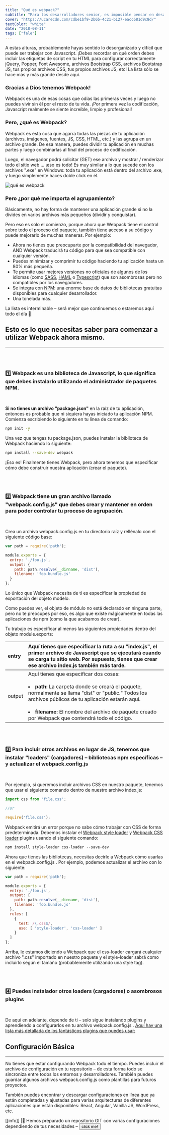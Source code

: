 ```yaml
---
title: "Qué es webpack?"
subtitle: "Para los desarrolladores senior, es imposible pensar en desarrollar una aplicación JS sin Webpack. Gracias a Webpack, desarrollar front-end se siente bien y profesional por primera vez. Así que es hora de aprender lo que es webpack"
cover: "https://ucarecdn.com/cdbe1bf9-2b6b-4c21-b127-eacc681d9c8d/"
textColor: "white" 
date: "2018-08-11"
tags: ["fale"]
---
```


A estas alturas, probablemente hayas sentido lo desorganizado y difícil que puede ser trabajar con Javascript.  ¡Debes recordar en qué orden debes incluir las etiquetas de script en tu HTML para configurar correctamente jQuery, Popper, Font Awesome, archivos Bootstrap CSS, archivos Bootstrap JS, tus propios archivos CSS, tus propios archivos JS, etc!  La lista sólo se hace más y más grande desde aquí.

### Gracias a Dios tenemos Webpack!

Webpack es una de esas cosas que odias las primeras veces y luego no puedes vivir sin él por el resto de tu vida.  ¡Por primera vez la codificación, Javascript realmente se siente increíble, limpio y profesional!

<before-after width="400px"
    before="https://ucarecdn.com/bc337938-55c4-40e2-a370-5d69bf084a3b/" after="https://ucarecdn.com/41afcd74-81dd-4e6e-98ee-fc2642a07e7f/" />

### Pero, ¿qué es Webpack?

Webpack es esta cosa que agarra todas las piezas de tu aplicación (archivos, imágenes, fuentes, JS, CSS, HTML, etc.) y las agrupa en un archivo grande.  De esa manera, puedes dividir tu aplicación en muchas partes y luego combinarlas al final del proceso de codificación.

Luego, el navegador podrá solicitar (GET) ese archivo y mostrar / renderizar todo el sitio web ... ¡eso es todo!  Es muy similar a lo que sucede con los archivos ".exe" en Windows: toda tu aplicación está dentro del archivo .exe, y luego simplemente haces doble click en él.

![qué es webpack](https://ucarecdn.com/bdd432f7-adef-4023-976e-1ebd6abe70f7/)

### Pero ¿por qué me importa el agrupamiento?

Básicamente, no hay forma de mantener una aplicación grande si no la divides en varios archivos más pequeños (dividir y conquistar).

Pero eso es solo el comienzo, porque ahora que Webpack tiene el control sobre todo el proceso del paquete, también tiene acceso a su código y puede mejorarlo de muchas maneras.  Por ejemplo:

+ Ahora no tienes que preocuparte por la compatibilidad del navegador, AND Webpack traducirá tu código para que sea compatible con cualquier versión.
+ Puedes minimizar y comprimir tu código haciendo tu aplicación hasta un 80% más pequeña.
+ Te permite usar mejores versiones no oficiales de algunos de los idiomas (como [SASS](http://sass-lang.com/), [HAML](http://haml.info/) o [Typescript](https://www.typescriptlang.org/)) que son asombrosas pero no compatibles por los navegadores.
+ Se integra con [NPM](https://www.npmjs.com/): una enorme base de datos de bibliotecas gratuitas disponibles para cualquier desarrollador.
+ Una tonelada más.
  
La lista es interminable – será mejor que continuemos o estaremos aquí todo el día 🙂

## Esto es lo que necesitas saber para comenzar a utilizar Webpack ahora mismo.
***
  
<br />
<br /> 

### :one: Webpack es una biblioteca de Javascript, lo que significa que debes instalarlo utilizando el administrador de paquetes NPM.
 
<br />

**Si no tienes un archivo "package.json"** en la raíz de tu aplicación, entonces es probable que ni siquiera hayas iniciado tu aplicación NPM.   Comienza escribiendo lo siguiente en tu línea de comando:

```bash 
npm init -y
```

Una vez que tengas tu package.json, puedes instalar la biblioteca de Webpack haciendo lo siguiente:

```bash
npm install --save-dev webpack
```

¡Eso es! Finalmente tienes Webpack, pero ahora tenemos que especificar cómo debe construir nuestra aplicación (crear el paquete).

<br />
<br /> 

### :two: Webpack tiene un gran archivo llamado "webpack.config.js" que debes crear y mantener en orden para poder controlar tu proceso de agrupación.

<br>

Crea un archivo webpack.config.js en tu directorio raíz y rellénalo con el siguiente código base:

```javascript
var path = require('path');

module.exports = {
  entry: './foo.js',
  output: {
    path: path.resolve(__dirname, 'dist'),
    filename: 'foo.bundle.js'
  }
};
```

Lo único que Webpack necesita de ti es especificar la propiedad de exportación del objeto modelo.

Como puedes ver, el objeto de módulo no está declarado en ninguna parte, pero no te preocupes por eso, es algo que existe mágicamente en todas las aplicaciones de npm (como la que acabamos de crear).

Tu trabajo es especificar al menos las siguientes propiedades dentro del objeto module.exports:


|entry     |Aquí tienes que especificar la ruta a su "index.js", el primer archivo de Javascript que se ejecutará cuando se carga tu sitio web. Por supuesto, tienes que crear ese archivo index.js también más tarde.       |
|:---------------|:------------------|
|output       |Aquí tienes que especificar dos cosas:<br><br><li>**path:**  La carpeta donde se creará el paquete, normalmente se llama "dist" or "public."  Todos los archivos públicos de tu aplicación estarán aquí.</li><br><li>**filename:**  El nombre del archivo de paquete creado por Webpack que contendrá todo el código.</li>      |

<br />
<br /> 

### :three: Para incluir otros archivos en lugar de JS, tenemos que instalar "loaders" (cargadores) – bibliotecas npm específicas – y actualizar el webpack.config.js

<br />

Por ejemplo, si queremos incluir archivos CSS en nuestro paquete, tenemos que usar el siguiente comando dentro de nuestro archivo index.js:

```javascript
import css from 'file.css';

//or 

require('file.css');
```

Webpack emitirá un error porque no sabe cómo trabajar con CSS de forma predeterminada.  Debemos instalar el [Webpack style loader](https://github.com/webpack-contrib/style-loader) y [Webpack CSS loader](https://github.com/webpack-contrib/css-loader) plugins usando el siguiente comando:

```javascript
npm install style-loader css-loader --save-dev
```

Ahora que tienes las bibliotecas, necesitas decirle a Webpack cómo usarlas en el webpack.config.js .  Por ejemplo, podemos actualizar el archivo con lo siguiente: 

```javascript
var path = require('path');

module.exports = {
  entry: './foo.js',
  output: {
    path: path.resolve(__dirname, 'dist'),
    filename: 'foo.bundle.js'
  },
  rules: [
    {
      test: /\.css$/,
      use: [ 'style-loader', 'css-loader' ]
    }
  ]
};
```

Arriba, le estamos diciendo a Webpack que el css-loader cargará cualquier archivo ".css" importado en nuestro paquete y el style-loader sabrá como incluirlo según el tamaño (probablemente utilizando una style tag).

<br />
<br /> 

### :four: Puedes instalador otros loaders (cargadores) o asombrosos plugins

<br />

De aquí en adelante, depende de ti – solo sigue instalando plugins y aprendiendo a configurarlos en tu archivo webpack.config.js . [Aquí hay una lista más detallada de los fantásticos plugins que puedes usar:](https://github.com/webpack-contrib/awesome-webpack)

## Configuración Básica 
***

No tienes que estar configurando Webpack todo el tiempo.  Puedes incluir el archivo de configuración en tu repositorio – de esta forma todo se sincroniza entre todos los entornos y desarrolladores.  También puedes guardar algunos archivos webpack.config.js como plantillas para futuros proyectos.

También puedes encontrar y descargar configuraciones en línea que ya están completadas y ajustadas para varias arquitecturas de diferentes aplicaciones que están disponibles: React, Angular, Vanilla JS, WordPress, etc.

[[info]]
|:link: Hemos preparado un repositorio GIT con varias configuraciones dependiendo de tus necesidades – [<button>click me!</button>](https://github.com/alesanchezr/webpack-tutorial)













